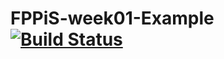 # FPPiS-week01-Example [![Build Status](https://travis-ci.org/christiangda/FPPiS-week01-Example.png)](https://travis-ci.org/christiangda/FPPiS-week01-Example)
